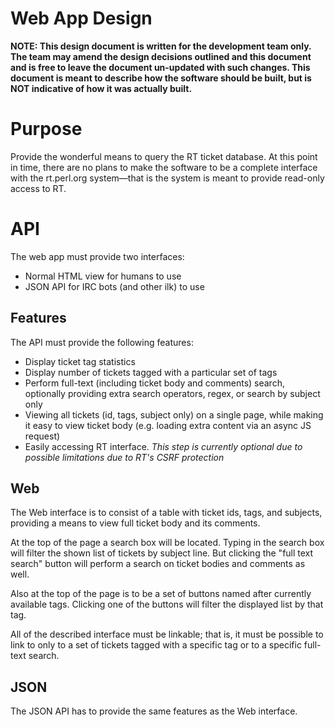 # Web App Design

**NOTE: This design document is written for the development team only. The
team may amend the design decisions outlined and this document and is free
to leave the document un-updated with such changes. This document is meant
to describe how the software should be built, but is NOT indicative of how
it was actually built.**

# Purpose

Provide the wonderful means to query the RT ticket database. At this point in
time, there are no plans to make the software to be a complete interface with
the rt.perl.org system—that is the system is meant to provide read-only
access to RT.

# API

The web app must provide two interfaces:

* Normal HTML view for humans to use
* JSON API for IRC bots (and other ilk) to use

## Features

The API must provide the following features:

* Display ticket tag statistics
* Display number of tickets tagged with a particular set of tags
* Perform full-text (including ticket body and comments) search, optionally
providing extra search operators, regex, or search by subject only
* Viewing all tickets (id, tags, subject only) on a single page, while making
it easy to view ticket body (e.g. loading extra content via an
async JS request)
* Easily accessing RT interface. *This step is currently optional due to
possible limitations due to RT's CSRF protection*

## Web

The Web interface is to consist of a table with ticket ids, tags, and subjects,
providing a means to view full ticket body and its comments.

At the top of the page a search box will be located. Typing in the search
box will filter the shown list of tickets by subject line. But clicking the
"full text search" button will perform a search on ticket bodies and comments
as well.

Also at the top of the page is to be a set of buttons named after currently
available tags. Clicking one of the buttons will filter the displayed list
by that tag.

All of the described interface must be linkable; that is, it must be
possible to link to only to a set of tickets tagged with a specific tag or
to a specific full-text search.

## JSON

The JSON API has to provide the same features as the Web interface.

